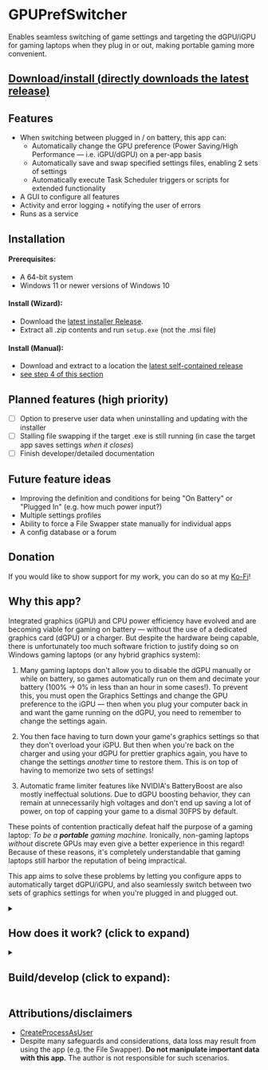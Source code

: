 # GPUPrefSwitcher
Enables seamless switching of game settings and targeting the dGPU/iGPU for gaming laptops when they plug in or out, making portable gaming more convenient. 

## [Download/install (directly downloads the latest release)](https://github.com/sharpjd/GPUPrefSwitcher/releases/download/v0.0.0-alpha/GPUPrefSwitcher.v0.0.0-alpha.zip)

## Features
* When switching between plugged in / on battery, this app can:
  * Automatically change the GPU preference (Power Saving/High Performance — i.e. iGPU/dGPU) on a per-app basis
  * Automatically save and swap specified settings files, enabling 2 sets of settings
  * Automatically execute Task Scheduler triggers or scripts for extended functionality
* A GUI to configure all features
* Activity and error logging + notifying the user of errors
* Runs as a service

## Installation
#### Prerequisites:
- A 64-bit system
- Windows 11 or newer versions of Windows 10

#### Install (Wizard):
- Download the [latest installer Release](https://github.com/sharpjd/GPUPrefSwitcher/releases).
- Extract all .zip contents and run `setup.exe` (not the .msi file)

#### Install (Manual): 
- Download and extract to a location the [latest self-contained release](https://github.com/sharpjd/GPUPrefSwitcher/releases/download/v0.0.0-alpha/GPUPrefSwitcher_SelfContained_v0.0.0-alpha.zip)
- [see step 4 of this section](https://github.com/sharpjd/GPUPrefSwitcher?tab=readme-ov-file#manual-installation-and-assembly--extra-notes)

## Planned features (high priority)
- [ ] Option to preserve user data when uninstalling and updating with the installer
- [ ] Stalling file swapping if the target .exe is still running (in case the target app saves settings *when it closes*)
- [ ] Finish developer/detailed documentation

## Future feature ideas
- Improving the definition and conditions for being "On Battery" or "Plugged In" (e.g. how much power input?)
- Multiple settings profiles
- Ability to force a File Swapper state manually for individual apps
- A config database or a forum

## Donation
If you would like to show support for my work, you can do so at my [Ko-Fi](https://ko-fi.com/sharpjd)!

## Why this app?
Integrated graphics (iGPU) and CPU power efficiency have evolved and are becoming viable for gaming on battery — without the use of a dedicated graphics card (dGPU) or a charger. But despite the hardware being capable, there is unfortunately too much software friction to justify doing so on Windows gaming laptops (or any hybrid graphics system):

1. Many gaming laptops don't allow you to disable the dGPU manually or while on battery, so games automatically run on them and decimate your battery (100% -> 0% in less than an hour in some cases!). To prevent this, you must open the Graphics Settings and change the GPU preference to the iGPU — then when you plug your computer back in and want the game running on the dGPU, you need to remember to change the settings again. 

2. You then face having to turn down your game's graphics settings so that they don't overload your iGPU. But then when you're back on the charger and using your dGPU for prettier graphics again, you have to change the settings *another* time to restore them. This is on top of having to memorize two sets of settings!

3. Automatic frame limiter features like NVIDIA's BatteryBoost are also mostly ineffectual solutions. Due to dGPU boosting behavior, they can remain at unnecessarily high voltages and don't end up saving a lot of power, on top of capping your game to a dismal 30FPS by default.

These points of contention practically defeat half the purpose of a gaming laptop: *To be a **portable** gaming machine.* Ironically, non-gaming laptops *without* discrete GPUs may even give a better experience in this regard! Because of these reasons, it's completely understandable that gaming laptops still harbor the reputation of being impractical. 

This app aims to solve these problems by letting you configure apps to automatically target dGPU/iGPU, and also seamlessly switch between two sets of graphics settings for when you're plugged in and plugged out.

<details>
<summary>
 
## How does it work? (click to expand)
</summary>

#### GPU Preference Switcher:
Windows stores per-app GPU preferences as values in the Registry. All existing values will get added to the XML file. You will see these in the GUI, and you can enable automatic GPU preference switching for each of them. When the computer's power state changes, the app changes the necessary part of each value's data that controls which GPU the target app will run on. 

#### File Swapper:
Let's explain this one with an example. Assume our computer is currently plugged in. 
Let's say that we have a GPU Preference entry for `ShooterGame.exe` and it stores its settings in `C:\users\Bob\Documents\ShooterGame\settings.config`. Let's say we add a *file swap path* pointing to that config file.

The app will then copy and store this file internally. One copy will be stored for the Online (plugged in) state, and one for the Offline (on battery) state. Since this is our first time saving it, the same copy will be made for both. 

Now, let's close the game and plug our computer out. The app will now swap in the Offline version of the config file. We boot up the game and it runs on the iGPU, but we notice that the FPS is low — so we lower the resolution and turn down some settings. Now it's much better.

But after some time, we're done playing the game and go home and hit the charger. The app will then save the current config as the Offline state, and swap in the file for the Online state.

Now we boot up the game again, and the game is running on the dGPU. Normally, we'd have to restore all our settings to make the game look good again — but because the app restored the original config, we don't have to do any of this. We can start playing the game again with our original beautiful graphics.

The process was totally automatic, and required no intervention. 

Despite this, you may still encounter scenarios where this is not a seamless experience. The app has been designed with considerations and safeguards against some of these scenarios (e.g. file locked, unexpected crash, or the .exe saving the config when it shuts down). The way these mechanisms work take a lot to explain — and for now, you will need to study the source code yourself to understand them.

Despite these safeguards, data loss can still result from the File Swapper system; **do NOT manipulate important or sensitive data with it.** 

</details>

<details>
<summary>
 
## Build/develop (click to expand):
</summary>

- This app should only work if built for x64.
- The Visual Studio Installer Projects extension is needed to build the installer.
- **You may only need to follow these steps in case changes are made and/or the Setup project / installer build fails.**

### Step 1: Build the .EXEs and Assemblies:
 - For the `x64` configuration, the relevant output files are found in the following locations:
 	- Primary GPUPrefSwitcher components: `/Assemble/x64/<Debug or Release>/net8.0-windows`. A shortcut named `WORKING DIR` takes you directly there. 
 	- Intall.exe and Uninstall.exe (NOT the Setup or .msi file): `/Assemble/install`
 	- Setup.exe and Setup.msi: **These may have to be reconfigured and built manually when certain parts of the project changes**. See the next step (Step 2).
   - **This means that if you're simultaneously developing and running the project, Manual Installation (read even further below) is the more convenient method.**
     
### Step 2: Assemble the files for the installer/Setup project:
 Now it's time to update the Setup (.msi installer) project. (Note: Some very specific settings or configurations may be necessary for this project to build successfully, so it's reccomended you modify only what you need. If at any point things get messed up, you can always delete, redownload, and add the Setup project again).
  1. Open the Directory view by right clicking the `Setup` project -> View -> File System
![image](https://github.com/sharpjd/GPUPrefSwitcher/assets/59419827/b2432462-655d-47b2-b367-33be844c921a)
  2. You might only ever have to do this step once, but you may have to undo and repeat this every time you change the `Install` or `Uninstall` projects. First, build the Installer and Uninstaller (you can just build the whole project). By default, they output to `/Assemble/install/`. Drag these contents into `Application Folder/install`. It should look like this:
![image](https://github.com/sharpjd/GPUPrefSwitcher/assets/59419827/5d1e2cb4-6052-42ac-a770-99c16ef64dee)
Then, right click on the `Setup` project -> View -> Custom Actions. Right click `Install` and add `Install.exe` under the Application folder. Do the same for `Uninstall` by adding `Uninstall.exe`. You should end up with this:
![image](https://github.com/sharpjd/GPUPrefSwitcher/assets/59419827/d111e123-eafd-44e4-8762-1a84d0e9eeaa)
Now, right click `Uninstall` and add `Uninstall.exe`. Then, for each of them, select them and look at the `Properties` pane, and set `InstallerClass` to `False` and `Run64Bit` to `True`.
![image](https://github.com/sharpjd/GPUPrefSwitcher/assets/59419827/0fb77341-29d4-46e5-9ccd-c3b76bab1d0b)
  4. This step is only applicable if you've changed what's in the `/Assemble/AppData` folder, in which you might need to update/register the changes by deleting the `AppData` folder inside the Setup project, and dragging it back into the Application Folder (remember that you must clear folder contents before deleting the folder itself). The following screenshots are for reference:
![image](https://github.com/sharpjd/GPUPrefSwitcher/assets/59419827/f3cff7c6-14e3-4f07-9bab-b3fabee9d553) ![image](https://github.com/sharpjd/GPUPrefSwitcher/assets/59419827/0cd5e6ba-7c82-41cb-a14c-a7837f754106) ![image](https://github.com/sharpjd/GPUPrefSwitcher/assets/59419827/95fdb28a-a51a-46f9-8107-af34a6f4cb54)
  5. Finally, you can select and build the Setup project / .msi file. You will find the output in the default directory (`/Setup/<Debug or Release>`).
![image](https://github.com/sharpjd/GPUPrefSwitcher/assets/59419827/e458a25e-8eba-4708-9595-9df51161bc18)



### Manual installation and assembly + extra notes:
1. It is required that all EXEs and their related files* are placed in the same directory, because the app will look for them in `AppDomain.CurrentDomain.BaseDirectory`. This has already been done by default, and a shortcut named `WORKING DIR (Debug)` or `WORKING DIR (Release)` should take you directly there. If you un-merge the build paths, you'll need to manually merge the built files and folders.
 * It might not be necessary to drag in the Install/Uninstall .exe's or `install folder`. Nontheless — if you want them anyways (e.g. to uninstall/reinstall the service with a double click), you need to drag their parent `install` folder into the app directory. Both of them search for `..\GPUprefSwitcher.exe`. Don't forget to overwrite this folder every time you change `Install.exe` or `Uninstall.exe`
	
2. (Already done by default) Application data, user data, and settings currently go in the same folder as the program. Directly copy the `AppData` folder found under `/Assemble` into the app directory. 

3. In the end, you should end up with exactly this folder structure:
```
.
├── <Application Folder>/
|   ├── AppData/
|   |   ├── Settings files, user data, etc.
|   |   └── defaults/
|   |       └── relevant default settings files
|   ├── install/
|   |   ├── Install.exe + related files
|   |   └── Uninstall.exe + related files
|   |
|   ├── GPUPrefSwitcher.exe + related files
|   ├── GPUPrefSwitcherGUI.exe + related files
|   ├── GPUPrefSwitcherRepairer.exe + related files
|   ├── GPUPrefSwitcherSvcRestarter.exe + related files
|   └── GUIAdminFunctions.exe + related files
```

4. Double click and run `Install.exe` inside the `install` folder to install the service (and `Uninstall.exe` to uninstall). 
* (Or, just use `sc` to register the project; e.g. `sc.exe create GPUPrefSwitcher binpath= "C:/path/to/App Directory/GPUPrefSwitcher.exe" start= auto` (Yes, the spaces after binpath= and start= above *are* important — don't ask me why))

*The project was built in Visual Studio 2022. It was originally a .NET Framework 4.7.x project, but was migrated to .NET Core 8.x .

### Other potential development tips or pitfalls:
- **"Could not find metadata" or "could not find dll" errors:** fix compiler errors first, check the build order, and see this StackOverflow thread  https://stackoverflow.com/questions/44251030/vs-2017-metadata-file-dll-could-not-be-found
- **Cannot find .exe or Error MSB4094:** Sometimes if you change build paths, it freaks out because projects will somehow generate a double reference and also attempt to search for .exe's in nonexistent locations; check and fix build-related files (in my original case, the error pertained to an element/array containing two reference entries instead of just one).
- **Unable to change the target architecture of builds:** try opening the .sln file and clearing everything between "GlobalSection(ProjectConfigurationPlatforms) = postSolution" and "EndGlobalSection"
- If you change the service name, you must change the service name constant in GPUPrefSwitcherSvcRestarter -> Program.cs, otherwise it will do nothing
- **Shortcuts to deployed executables:** https://stackoverflow.com/questions/3303962/visual-studio-deployment-project-create-shortcut-to-deployed-executable

</details>

## Attributions/disclaimers
* [CreateProcessAsUser](https://github.com/murrayju/CreateProcessAsUser)
* Despite many safeguards and considerations, data loss may result from using the app (e.g. the File Swapper). **Do not manipulate important data with this app.** The author is not responsible for such scenarios.


